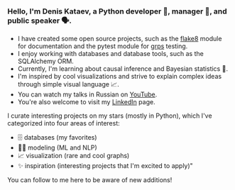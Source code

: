 ### Hello, I'm Denis Kataev, a Python developer 🐍, manager 🎯, and public speaker 🗣️. 

- I have created some open source projects, such as the [flake8](https://github.com/flake8-docs/flake8-rst) module for documentation and the pytest module for [grps](https://github.com/kataev/pytest-grpc) testing. 
- I enjoy working with databases and database tools, such as the SQLAlchemy ORM. 
- Currently, I'm learning about causal inference and Bayesian statistics 🎲. 
- I'm inspired by cool visualizations and strive to explain complex ideas through simple visual language 📈. 
- You can watch my talks in Russian on [YouTube](https://www.youtube.com/playlist?list=PL_blwmWQZXPL0YRH5xDPrOtYJ4qiU2ASb). 
- You're also welcome to visit my [LinkedIn](https://www.linkedin.com/in/denis-a-kataev/) page.

I curate interesting projects on my stars (mostly in Python), which I've categorized into four areas of interest:
- 🗄 databases (my favorites)
- 🙆‍♂️ modeling (ML and NLP)
- 📈 visualization (rare and cool graphs)
- ✨ inspiration (interesting projects that I'm excited to apply)"

You can follow to me here to be aware of new additions!
